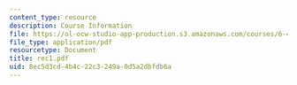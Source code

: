 ```yaml
---
content_type: resource
description: Course Information
file: https://ol-ocw-studio-app-production.s3.amazonaws.com/courses/6-432-stochastic-processes-detection-and-estimation-spring-2004/8ec5d3cd4b4c22c3249a0d5a2dbfdb6a_rec1.pdf
file_type: application/pdf
resourcetype: Document
title: rec1.pdf
uid: 8ec5d3cd-4b4c-22c3-249a-0d5a2dbfdb6a
---
```

